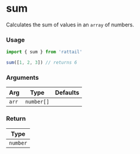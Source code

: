 # sum

Calculates the sum of values in an `array` of numbers.

### Usage

```ts
import { sum } from 'rattail'

sum([1, 2, 3]) // returns 6
```

### Arguments

| Arg   | Type       | Defaults |
| ----- | ---------- | -------- |
| `arr` | `number[]` |          |

### Return

| Type     |
| -------- |
| `number` |
